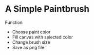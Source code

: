 # A Simple Paintbrush

Function
- Choose paint color
- Fill canvas with selected color
- Change brush size
- Save as png file

